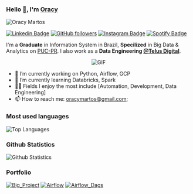 ### Hello 👋, I'm [Oracy](https://oracymartos.online/) 
![Oracy Martos](https://komarev.com/ghpvc/?username=Oracy&color=ff69b4&label=PROFILE+VIEWS&style=flat-plastic)
<p align="center">
  
  [![Linkedin Badge](https://img.shields.io/badge/-Oracy%20Martos-blue?style=social&logo=Linkedin&logoColor=blue&link=https://www.linkedin.com/in/oracymartos/)](https://www.linkedin.com/in/oracymartos/) [![GitHub followers](https://img.shields.io/github/followers/Oracy?label=Follow&style=social)](https://github.com/Oracy/?tab=follow)
  [![Instagram Badge](https://img.shields.io/badge/-oracy_-blue?style=social&logo=Instagram&link=https://www.instagram.com/oracy_/)](https://www.instagram.com/oracy_/) 
  [![Spotify Badge](https://img.shields.io/badge/-oracy_-blue?style=social&logo=Spotify&link=https://open.spotify.com/user/225uorso475ipcfpyw6gqf6zi?si=hmYJ-VYwS6SmGvmmHLuleQ)](https://open.spotify.com/user/225uorso475ipcfpyw6gqf6zi?si=hmYJ-VYwS6SmGvmmHLuleQ) 
</p>

I'm a **Graduate** in Information System in Brazil, **Specilized** in Big Data & Analytics on [PUC-PR](https://www.pucpr.br/). I also work as a **Data Engineering [@Telus Digital](https://www.telusdigital.com/)**.

<p align="center">
<img align="center" alt="GIF" src="https://steamuserimages-a.akamaihd.net/ugc/263849025224660185/7544892A0371C52DC284B844B030F06D8129494B/"/>
</p>


- 🔭 I’m currently working on Python, Airflow, GCP
- 🌱 I’m currently learning Databricks, Spark
- 🤹🏽 Fields I enjoy the most include [Automation, Development, Data Engineering]
- 📫 How to reach me: <oracymartos@gmail.com>;

### Most used languages

![Top Languages](https://github-readme-stats.vercel.app/api/top-langs/?username=Oracy&layout=compact)

### Github Statistics

![Github Statistics](https://github-readme-stats.vercel.app/api?username=Oracy&count_private=true&show_icons=true&theme=dracula)

### Portfolio

[![Big_Project](https://github-readme-stats.vercel.app/api/pin/?username=Oracy&repo=Big_Project)](https://github.com/Oracy/Big_Project/tree/master)
[![Airflow](https://github-readme-stats.vercel.app/api/pin/?username=Oracy&repo=airflow)](https://github.com/Oracy/airflow/tree/master)
[![Airflow_Dags](https://github-readme-stats.vercel.app/api/pin/?username=Oracy&repo=airflow_dags)](https://github.com/Oracy/airflow_dags/tree/master)

<!-- ### Wakatime -->

<!-- [![Oracy's wakatime stats](https://github-readme-stats.vercel.app/api/wakatime?username=Oracy)](https://github.com/Oracy) -->
<!--
**Oracy/Oracy** is a ✨ _special_ ✨ repository because its `README.md` (this file) appears on your GitHub profile.

Here are some ideas to get you started:

- 🔭 I’m currently working on ...
- 🌱 I’m currently learning ...
- 👯 I’m looking to collaborate on ...
- 🤔 I’m looking for help with ...
- 💬 Ask me about ...
- 📫 How to reach me: ...
- 😄 Pronouns: ...
- ⚡ Fun fact: ...
-->
